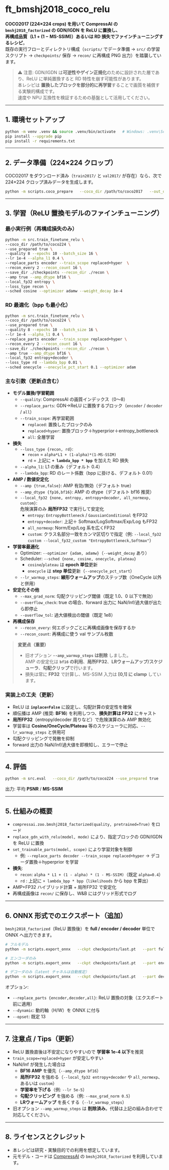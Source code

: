 # ft_bmshj2018_coco_relu

**COCO2017 (224×224 crops) を用いて CompressAI の `bmshj2018_factorized` の GDN/IGDN を ReLU に置換し、  
再構成品質（L1 + (1 − MS-SSIM)）あるいは RD 損失でファインチューニングするレシピ**。  
既存の実行フローとディレクトリ構成（`scripts/` でデータ準備 → `src/` の学習スクリプト → `checkpoints/` 保存 → `recon/` に再構成 PNG 出力）を踏襲しています。

> ⚠️ 注意: GDN/IGDN は**可逆性やゲイン正規化**のために設計された層であり、ReLU に単純置換すると RD 特性を崩す可能性があります。  
> 本レシピは **置換したブロックを部分的に再学習**することで画質を補償する実験的構成です。  
> 速度や NPU 互換性を検証するための基盤として活用してください。

---

## 1. 環境セットアップ

```bash
python -m venv .venv && source .venv/bin/activate   # Windows: .venv\Scripts\activate
pip install --upgrade pip
pip install -r requirements.txt
```

---

## 2. データ準備（224×224 クロップ）

COCO2017 をダウンロード済み（`train2017/` と `val2017/` が存在）なら、次で 224×224 クロップ済みデータを生成します。

```bash
python -m scripts.coco_prepare   --coco_dir /path/to/coco2017   --out_dir  /path/to/coco224   --include_val true
```

---

## 3. 学習（ReLU 置換モデルのファインチューニング）

### 最小実行例（再構成損失のみ）
```bash
python -m src.train_finetune_relu \
--coco_dir /path/to/coco224 \
--use_prepared true \
--quality 8 --epochs 10 --batch_size 16 \
--lr 1e-4 --alpha_l1 0.4 \
--replace_parts encoder --train_scope replaced+hyper  \
--recon_every 2 --recon_count 16 \
--save_dir ./checkpoints --recon_dir ./recon \
--amp true --amp_dtype bf16 \
--local_fp32 entropy \
--loss_type recon \
--sched cosine --optimizer adamw --weight_decay 1e-4
```

### RD 最適化（bpp も最小化）
```bash
python -m src.train_finetune_relu \
--coco_dir /path/to/coco224 \
--use_prepared true \
--quality 8 --epochs 10 --batch_size 16 \
--lr 1e-4 --alpha_l1 0.4 \
--replace_parts encoder --train_scope replaced+hyper \
--recon_every 2 --recon_count 16 \
--save_dir ./checkpoints --recon_dir ./recon \
--amp true --amp_dtype bf16 \
--local_fp32 entropy+decoder \
--loss_type rd --lambda_bpp 0.01 \
--sched onecycle --onecycle_pct_start 0.1 --optimizer adam
```

### 主な引数（更新点含む）
- **モデル置換/学習範囲**
  - `--quality`: CompressAI の画質インデックス（0〜8）
  - `--replace_parts`: GDN→ReLU に置換するブロック（`encoder` / `decoder` / `all`）
  - `--train_scope`: 再学習範囲  
    - `replaced`: 置換したブロックのみ  
    - `replaced+hyper`: 置換ブロック＋hyperprior＋entropy_bottleneck  
    - `all`: 全層学習
- **損失**
  - `--loss_type {recon, rd}`:  
    - `recon` = `alpha*L1 + (1-alpha)*(1-MS-SSIM)`  
    - `rd` = 上記に **`+ lambda_bpp * bpp`** を加えた RD 損失
  - `--alpha_l1`: L1 の重み（デフォルト 0.4）
  - `--lambda_bpp`: RD のレート係数（bpp に掛ける、デフォルト 0.01）
- **AMP / 数値安定化**
  - `--amp {true,false}`: AMP 有効/無効（デフォルト true）
  - `--amp_dtype {fp16,bf16}`: AMP の dtype（デフォルト bf16 推奨）
  - `--local_fp32 {none, entropy, entropy+decoder, all_normexp, custom}`:  
    危険演算のみ **局所FP32** で実行して安定化  
    - `entropy`: `EntropyBottleneck` / `GaussianConditional` をFP32  
    - `entropy+decoder`: 上記＋ Softmax/LogSoftmax/Exp/Log もFP32  
    - `all_normexp`: Norm/Exp/Log 系を広くFP32  
    - `custom`: クラス名部分一致をカンマ区切りで指定（例: `--local_fp32 custom --local_fp32_custom "EntropyBottleneck,Softmax"`）
- **学習率最適化**
  - Optimizer: `--optimizer {adam, adamw}`（`--weight_decay` あり）
  - Scheduler: `--sched {none, cosine, onecycle, plateau}`
    - `cosine`/`plateau` は **epoch 単位**更新
    - `onecycle` は **step 単位**更新（`--onecycle_pct_start`）
  - `--lr_warmup_steps`: **線形ウォームアップ**のステップ数（OneCycle 以外と併用）
- **安定化その他**
  - `--max_grad_norm`: 勾配クリッピング閾値（既定 1.0、0 以下で無効）
  - `--overflow_check`: true の場合、forward 出力に NaN/Inf/過大値が出たら即停止
  - `--overflow_tol`: 過大値検出の閾値（既定 1e8）
- **再構成保存**
  - `--recon_every`: 何エポックごとに再構成画像を保存するか
  - `--recon_count`: 再構成に使う val サンプル枚数

> **変更点（重要）**  
> - 旧オプション **`--amp_warmup_steps` は削除** しました。  
>   AMP の安定化は **`bf16` の利用**、**局所FP32**、**LRウォームアップ/スケジューラ**、**勾配クリップ**で行います。  
> - 損失は常に **FP32** で計算し、MS-SSIM 入力は **[0,1] に clamp** しています。

### 実装上の工夫（更新）
- ReLU は **`inplace=False`** に設定し、勾配計算の安定性を確保
- 順伝播は AMP (推奨: **BF16**) を利用しつつ、**損失計算は FP32** にキャスト
- **局所FP32**（entropy/decoder 周りなど）で危険演算のみ AMP 無効化
- 学習率は **Cosine/OneCycle/Plateau** 等のスケジューラに対応、`--lr_warmup_steps` と併用可
- 勾配クリッピングで発散を抑制
- forward 出力の NaN/Inf/過大値を即検知し、エラーで停止

---

## 4. 評価

```bash
python -m src.eval   --coco_dir /path/to/coco224 --use_prepared true   --checkpoint ./checkpoints/best_msssim.pt
```

出力: 平均 **PSNR** / **MS-SSIM**

---

## 5. 仕組みの概要

- `compressai.zoo.bmshj2018_factorized(quality, pretrained=True)` をロード
- `replace_gdn_with_relu(model, mode)` により、指定ブロックの GDN/IGDN を ReLU に置換
- `set_trainable_parts(model, scope)` により学習対象を制御  
  - 例: `--replace_parts decoder --train_scope replaced+hyper` → デコーダ置換＋hyperprior を学習
- **損失**:  
  - `recon`: `alpha * L1 + (1 - alpha) * (1 - MS-SSIM)`（既定 `alpha=0.4`）  
  - `rd`   : 上記に `+ lambda_bpp * bpp`（`likelihoods` から bpp を算出）
- AMP+FP32 ハイブリッド計算 + 局所FP32 で安定化
- 再構成画像は `recon/` に保存し、W&B にはグリッド形式でログ

---

## 6. ONNX 形式でのエクスポート（追加）

`bmshj2018_factorized`（ReLU 置換後）を **full / encoder / decoder** 単位で ONNX へ出力できます。

```bash
# フルモデル
python -m scripts.export_onnx   --ckpt checkpoints/last.pt   --part full   --out onnx/full.onnx   --input_size 224

# エンコーダのみ
python -m scripts.export_onnx   --ckpt checkpoints/last.pt   --part encoder   --out onnx/enc.onnx   --input_size 224

# デコーダのみ（latent チャネルは自動推定）
python -m scripts.export_onnx   --ckpt checkpoints/last.pt   --part decoder   --out onnx/dec.onnx   --input_size 224
```

オプション:
- `--replace_parts {encoder,decoder,all}`: ReLU 置換の対象（エクスポート前に適用）
- `--dynamic`: 動的軸（H/W）を ONNX に付与
- `--opset`: 既定 13

---

## 7. 注意点 / Tips（更新）
- ReLU 置換直後は不安定になりやすいので **学習率 1e-4 以下**を推奨
- `train_scope=replaced+hyper` が安定しやすい
- NaN/Inf が発生した場合は
  - **BF16 AMP** を優先（`--amp_dtype bf16`）
  - **局所FP32** を強める（`--local_fp32 entropy+decoder` や `all_normexp`、あるいは `custom`）
  - **学習率を下げる**（例: `--lr 5e-5`）
  - **勾配クリッピング** を強める（例: `--max_grad_norm 0.5`）
  - **LRウォームアップ** を長くする（`--lr_warmup_steps`）
- 旧オプション `--amp_warmup_steps` は **削除済み**。代替は上記の組み合わせで対応してください。

---

## 8. ライセンスとクレジット

- 本レシピは研究・実験目的での利用を想定しています。  
- 元モデル・コードは [CompressAI](https://github.com/InterDigitalInc/CompressAI) の `bmshj2018_factorized` を利用しています。
